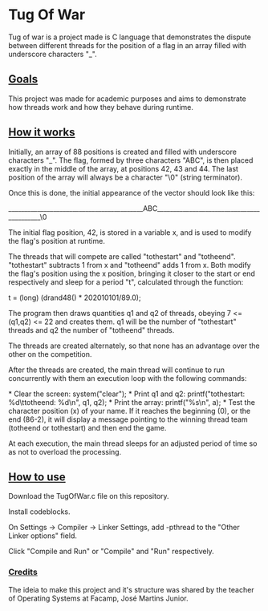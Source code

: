 # Tug Of War
<p>Tug of war is a project made is C language that demonstrates the dispute between different threads for the position of a flag in an array filled with underscore characters "_".</p>

## <ins>Goals</ins>
<p>This project was made for academic purposes and aims to demonstrate how threads work and how they behave during runtime.</p>

## <ins>How it works</ins>
<p>Initially, an array of 88 positions is created and filled with underscore characters "_". The flag, formed by three characters "ABC", is then placed exactly in the middle of the array, at positions 42, 43 and 44. The last position of the array will always be a character "\0" (string terminator).</p>
<p>Once this is done, the initial appearance of the vector should look like this:</p>
<p>__________________________________________ABC__________________________________________\0</p>
<p>The initial flag position, 42, is stored in a variable x, and is used to modify the flag's position at runtime.</p>
<p>The threads that will compete are called "tothestart" and "totheend". "tothestart" subtracts 1 from x and "totheend" adds 1 from x. Both modify the flag's position using the x position, bringing it closer to the start or end respectively and sleep for a period "t", calculated through the function:</p>
<p>t = (long) (drand48() * 202010101/89.0);</p> 
<p>The program then draws quantities q1 and q2 of threads, obeying 7 <= (q1,q2) <= 22 and creates them. q1 will be the number of "tothestart" threads and q2 the number of "totheend" threads.</p>
<p>The threads are created alternately, so that none has an advantage over the other on the competition.</p>
<p>After the threads are created, the main thread will continue to run concurrently with them an execution loop with the following commands:</p>
* Clear the screen: system("clear");
* Print q1 and q2: printf("tothestart: %d\ttotheend: %d\n", q1, q2);
* Print the array:  printf("%s\n", a);
* Test the character position (x) of your name. If it reaches the beginning (0), or the end (86-2), it will display a message pointing to the winning thread team (totheend or tothestart) and then end the game.
<p>At each execution, the main thread sleeps for an adjusted period of time so as not to overload the processing.</p>

## <ins>How to use </ins>
<p>Download the TugOfWar.c file on this repository.</p>
<p>Install codeblocks.</p>
<p>On Settings -> Compiler -> Linker Settings, add -pthread to the "Other Linker options" field.</p>
<p>Click "Compile and Run" or "Compile" and "Run" respectively.</p>

### <ins>Credits</ins>
<p> The ideia to make this project and it's structure was shared by the teacher of Operating Systems at Facamp, José Martins Junior.</p>
